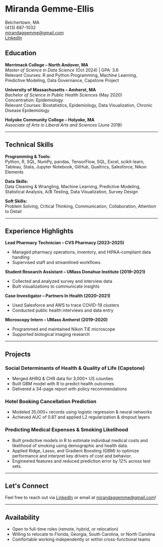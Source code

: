 # Miranda Gemme-Ellis  
Belchertown, MA  
(413) 687-1032  
mirandaggemme@gmail.com  
[LinkedIn](https://www.linkedin.com/in/miranda-gemme)

## Education

**Merrimack College – North Andover, MA**  
*Master of Science in Data Science* (Oct 2024) | GPA: 3.6  
Relevant Courses: R and Python Programming, Machine Learning, Predictive Modeling, Data Governance, Capstone Project

**University of Massachusetts – Amherst, MA**  
*Bachelor of Science in Public Health Sciences* (May 2020)  
Concentration: Epidemiology  
Relevant Courses: Biostatistics, Epidemiology, Data Visualization, Chronic Disease Epidemiology

**Holyoke Community College – Holyoke, MA**  
*Associate of Arts in Liberal Arts and Sciences* (June 2018)

---

## Technical Skills

**Programming & Tools:**  
Python, R, SQL, NumPy, pandas, TensorFlow, SQL, Excel, scikit-learn, Tableau, Stata, Jupyter Notebook, GitHub, Qualtrics, Salesforce, Nikon Elements

**Data Skills:**  
Data Cleaning & Wrangling, Machine Learning, Predictive Modeling, Statistical Analysis, A/B Testing, Data Visualization, Survey Design

**Soft Skills:**  
Problem Solving, Critical Thinking, Communication, Collaboration, Attention to Detail

---

## Experience Highlights

**Lead Pharmacy Technician – CVS Pharmacy (2023–2025)**  
- Managed pharmacy operations, inventory, and HIPAA-compliant data handling  
- Supervised staff and streamlined workflows

**Student Research Assistant – UMass Donahue Institute (2019–2021)**  
- Collected and analyzed survey and interview data  
- Built visualizations to communicate insights  

**Case Investigator – Partners In Health (2020–2021)**  
- Used Salesforce and AWS to trace COVID-19 clusters  
- Conducted public health interviews and data entry

**Microscopy Intern – UMass Amherst (2019–2020)**  
- Programmed and maintained Nikon TiE microscope  
- Supported biological imaging research

---

## Projects

### Social Determinants of Health & Quality of Life (Capstone)  
- Merged AHRQ & CHR data for 3,000+ US counties  
- Built GBM model with R to predict health outcomes  
- Delivered a 34-page report with policy recommendations

### Hotel Booking Cancellation Prediction  
- Modeled 35,000+ records using logistic regression & neural networks  
- Achieved AUC of 0.87 and applied L2 regularization & dropout layers

### Predicting Medical Expenses & Smoking Likelihood  
- Built predictive models in R to estimate individual medical costs and likelihood of smoking using demographic and health data.  
- Applied Ridge, Lasso, and Gradient Boosting (GBM) to optimize performance and interpret key drivers of cost and behavior.  
- Engineered features and reduced prediction error by 12% across test sets.


---

## Let's Connect  
Feel free to reach out via [LinkedIn](https://www.linkedin.com/in/miranda-gemme) or email at mirandaggemme@gmail.com!

---

## Availability

- Open to full-time roles (remote, hybrid, or relocation)
- Willing to relocate to Florida, Georgia, South Carolina, or North Carolina
- Comfortable working independently or within cross-functional teams

